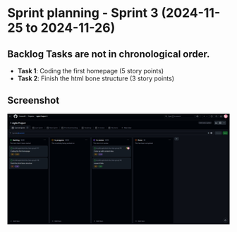 # Sprint planning - Sprint 3 (2024-11-25 to 2024-11-26)

## Backlog Tasks are not in chronological order. 
- **Task 1**: Coding the first homepage (5 story points)
- **Task 2**: Finish the html bone structure (3 story points)

 ## Screenshot
![Backlog](../images/Sprint-3-Project-Board.JPG)
